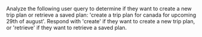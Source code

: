 Analyze the following user query to determine if they want to create a new trip plan or retrieve a saved plan: 'create a trip plan for canada for upcoming 29th of august'. Respond with 'create' if they want to create a new trip plan, or 'retrieve' if they want to retrieve a saved plan.